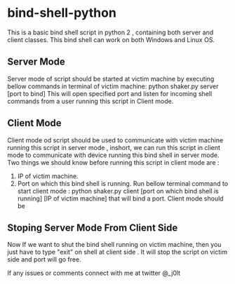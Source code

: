 # bind-shell-python
This is a basic bind shell script in python 2 , containing both server and client classes. This bind shell can work on both Windows and Linux OS.

## Server Mode

Server mode of script should be started at victim machine by executing bellow commands in terminal of victim machine:
  python shaker.py server [port to bind]
This will open specified port and listen for incoming shell commands from a user running this script in Client mode.

## Client Mode

Client mode od script should be used to communicate with victim machine running this script in server mode , inshort, we can run this script in client mode to communicate with device running this bind shell in server mode.
Two things we should know before running this script in client mode are :
1. IP of victim machine.
2. Port on which this bind shell is running.
Run bellow terminal command to start client mode :
  python shaker.py client [port on which bind shell is running] [IP of victim machine]
that will bind a port. Client mode should be 

## Stoping Server Mode From Client Side

Now If we want to shut the bind shell running on victim machine, then you just have to type "exit" on shell at client side . It will stop the script on victim side and port will go free.

If any issues or comments connect with me at twitter @_j0lt 
